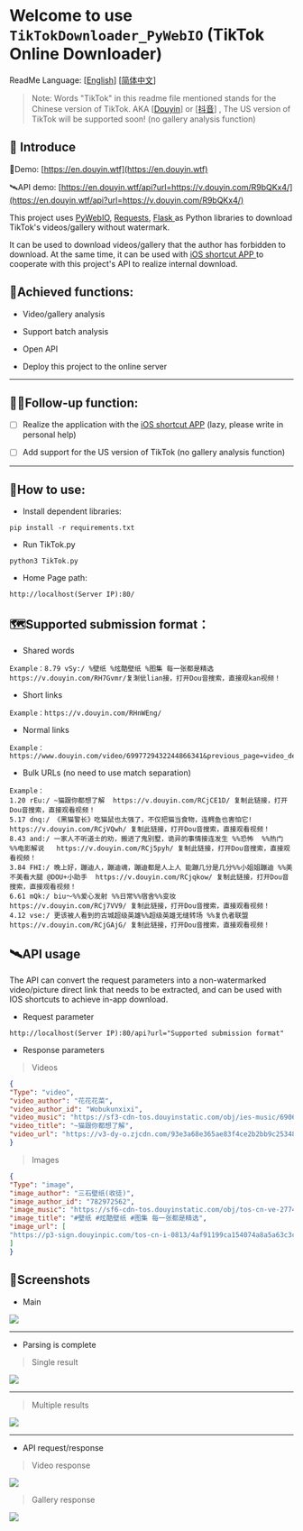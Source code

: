 # Welcome to use `TikTokDownloader_PyWebIO` (TikTok Online Downloader)

ReadMe Language:  [[English](https://github.com/Evil0ctal/TikTokDownloader_PyWebIO/blob/main/README-EN.md)]  [[简体中文](https://github.com/Evil0ctal/TikTokDownloader_PyWebIO/blob/main/README.md)]

> Note: Words "TikTok" in this readme file mentioned stands for  the Chinese version of TikTok.
AKA [[Douyin](https://www.douyin.com/)] or [[抖音](https://www.douyin.com/)] , The US version of TikTok will be supported soon! (no gallery analysis function)

## 👻 Introduce

🚀Demo: [https://en.douyin.wtf](https://en.douyin.wtf)

🛰API demo: [https://en.douyin.wtf/api?url=https://v.douyin.com/R9bQKx4/](https://en.douyin.wtf/api?url=https://v.douyin.com/R9bQKx4/)

This project uses [PyWebIO](https://github.com/pywebio/PyWebIO), [Requests](https://github.com/psf/requests), [Flask ](https://github.com/pallets/flask) as Python libraries to download TikTok's videos/gallery without watermark.

It can be used to download videos/gallery that the author has forbidden to download. At the same time, it can be used with [iOS shortcut APP ](https://apps.apple.com/us/app/shortcuts/id915249334)to cooperate with this project's API to realize internal download.

## 💯Achieved functions:

- Video/gallery analysis

- Support batch analysis

- Open API

- Deploy this project to the online server

---

## 🤦‍♂️Follow-up function:

- [ ] Realize the application with the [iOS shortcut APP](https://apps.apple.com/us/app/shortcuts/id915249334) (lazy, please write in personal help)

- [ ] Add support for the US version of TikTok (no gallery analysis function)

---

## 🧭How to use:

- Install dependent libraries:

```text
pip install -r requirements.txt
```

- Run TikTok.py

```text
python3 TikTok.py
```

- Home Page path:

```text
http://localhost(Server IP):80/
```

## 🗺️Supported submission format：

- Shared words

```text
Example：8.79 vSy:/ %壁纸 %炫酷壁纸 %图集 每一张都是精选  https://v.douyin.com/RH7Gvmr/复淛佌lian接，打开Dou音搜索，直接观kan视频！
```

- Short links

```text
Example：https://v.douyin.com/RHnWEng/
```

- Normal links

```text
Example：
https://www.douyin.com/video/6997729432244866341&previous_page=video_detail
```

- Bulk URLs (no need to use match separation)

```text
Example：
1.20 rEu:/ ~猫跟你都想了解  https://v.douyin.com/RCjCE1D/ 复制此链接，打开Dou音搜索，直接观看视频！
5.17 dnq:/ 《黑猫警长》吃猫鼠也太强了，不仅把猫当食物，连鳄鱼也害怕它!  https://v.douyin.com/RCjVQwh/ 复制此链接，打开Dou音搜索，直接观看视频！
8.43 and:/ 一家人不听道士的劝，搬进了鬼别墅，诡异的事情接连发生 %%恐怖  %%热门  %%电影解说   https://v.douyin.com/RCj5pyh/ 复制此链接，打开Dou音搜索，直接观看视频！
3.84 FHI:/ 晚上好，蹦迪人，蹦迪魂，蹦迪都是人上人 能蹦几分是几分%%小姐姐蹦迪 %%美不美看大腿 @DOU+小助手  https://v.douyin.com/RCjqkow/ 复制此链接，打开Dou音搜索，直接观看视频！
6.61 mQk:/ biu～%%爱心发射 %%日常%%宿舍%%变妆  https://v.douyin.com/RCj7VV9/ 复制此链接，打开Dou音搜索，直接观看视频！
4.12 vse:/ 更该被人看到的古城超级英雄%%超级英雄无缝转场 %%复仇者联盟  https://v.douyin.com/RCjGAjG/ 复制此链接，打开Dou音搜索，直接观看视频！

```

## 🛰️API usage

The API can convert the request parameters into a non-watermarked video/picture direct link that needs to be extracted, and can be used with IOS shortcuts to achieve in-app download.

- Request parameter

```text
http://localhost(Server IP):80/api?url="Supported submission format"
```

- Response parameters

> Videos

```json
{
"Type": "video",
"video_author": "花花花菜",
"video_author_id": "Wobukunxixi",
"video_music": "https://sf3-cdn-tos.douyinstatic.com/obj/ies-music/6906830659719383822.mp3",
"video_title": "~猫跟你都想了解",
"video_url": "https://v3-dy-o.zjcdn.com/93e3a68e365ae83f4ce2b2bb9c253489/6191c9c3/video/tos/cn/tos-cn-ve-15/083012c589c842e69f5267803eb8e3a5/?a=1128&br=2262&bt=2262&cd=0%7C0%7C0&ch=96&cr=0&cs=0&cv=1&dr=0&ds=3&er=&ft=StecAhgM6BMM8b8NDtPDWodpeaQ&l=202111150945070102121380392D1AC2F5&lr=all&mime_type=video_mp4&net=0&pl=0&qs=0&rc=ajh5aTRseW95eTMzNGkzM0ApNjk1OTU6OWVlN2Q7ODo0N2cpaHV2fWVuZDFwekBvbTJjMDVrbmBfLS1eLS9zczRhXi9iLmFgYGBfLy1iLi46Y29zYlxmK2BtYmJeYA%3D%3D&vl=&vr="
}
```

> Images

```json
{
"Type": "image",
"image_author": "三石壁纸(收徒)",
"image_author_id": "782972562",
"image_music": "https://sf6-cdn-tos.douyinstatic.com/obj/tos-cn-ve-2774/635efafc32694ffbb73fbe60eca4a99d",
"image_title": "#壁纸 #炫酷壁纸 #图集 每一张都是精选",
"image_url": [
"https://p3-sign.douyinpic.com/tos-cn-i-0813/4af91199ca154074a8a5a63c3c749c6f~noop.webp?x-expires=1639530000&x-signature=P446eJEt2yuyhf2yb58Be29UpBA%3D&from=4257465056&s=PackSourceEnum_DOUYIN_REFLOW&se=false&sh=&sc=&l=202111150954330102120702320620C75E&biz_tag=aweme_images"
]
}
```

## 🎉Screenshots

- Main

![](https://github.com/Evil0ctal/TikTokDownloader_PyWebIO/blob/main/Screenshots/home_en.png)

---

- Parsing is complete

>  Single result

![](https://github.com/Evil0ctal/TikTokDownloader_PyWebIO/blob/main/Screenshots/single_result_en.png)

---

> Multiple results

![](https://github.com/Evil0ctal/TikTokDownloader_PyWebIO/blob/main/Screenshots/multi_results_en.png)

---

- API request/response

> Video response

![](https://github.com/Evil0ctal/TikTokDownloader_PyWebIO/blob/main/Screenshots/api_video_result.png)

> Gallery response

![](https://github.com/Evil0ctal/TikTokDownloader_PyWebIO/blob/main/Screenshots/api_image_result.png)

